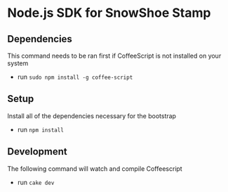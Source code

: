 # Node.js SDK for SnowShoe Stamp

## Dependencies

This command needs to be ran first if CoffeeScript is not installed on your system

* run `sudo npm install -g coffee-script`

## Setup

Install all of the dependencies necessary for the bootstrap

* run `npm install`

## Development

The following command will watch and compile Coffeescript
* run `cake dev`


